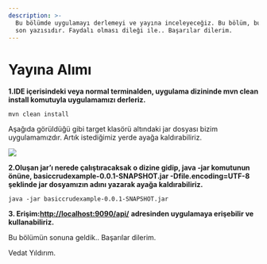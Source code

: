 ```yaml
---
description: >-
  Bu bölümde uygulamayı derlemeyi ve yayına inceleyeceğiz. Bu bölüm, bu serinin
  son yazısıdır. Faydalı olması dileği ile.. Başarılar dilerim.
---
```


# Yayına Alımı

**1.IDE içerisindeki veya normal terminalden, uygulama dizininde mvn clean install komutuyla uygulamamızı derleriz.** 

```text
mvn clean install
```

Aşağıda görüldüğü gibi target klasörü altındaki jar dosyası bizim uygulamamızdır. Artık istediğimiz yerde ayağa kaldırabiliriz.

![](https://lh4.googleusercontent.com/yrvY4ct63p1avaSw6DU-NxCqeT6fIjbpXdmN2FT9T1DswaoU_T4zZ8f5A6QiQ8iqrJwzsCc0D9Qs7I7vAylTn5Wlkeq4OMlY3N2-nrDNR-QtO1vDzqCUQkxEfVHx9YSAPCXlxowx)

**2.Oluşan jar’ı nerede çalıştıracaksak o dizine gidip, java -jar komutunun önüne, basiccrudexample-0.0.1-SNAPSHOT.jar -Dfile.encoding=UTF-8 şeklinde jar dosyamızın adını yazarak ayağa kaldırabiliriz.**

```text
java -jar basiccrudexample-0.0.1-SNAPSHOT.jar

```

**3. Erişim:**[**http://localhost:9090/api/**](http://localhost:9090/api/) **adresinden uygulamaya erişebilir ve kullanabiliriz.**

Bu bölümün sonuna geldik.. Başarılar dilerim.

Vedat Yıldırım.

